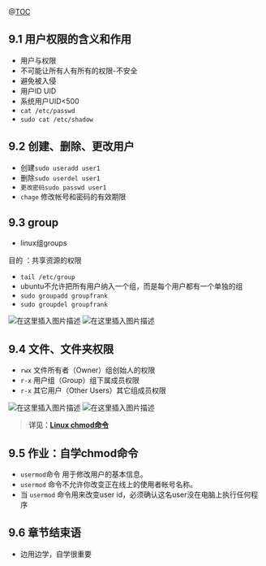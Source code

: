 ﻿@[TOC](目录)

## 9.1 用户权限的含义和作用

 - 用户与权限
 - 不可能让所有人有所有的权限-不安全
 - 避免被入侵
 - 用户ID UID
 - 系统用户UID<500
 - `cat /etc/passwd`
 - `sudo cat /etc/shadow`

## 9.2 创建、删除、更改用户

 - 创建`sudo useradd user1`
 - 删除`sudo userdel user1`
 - `更改密码sudo passwd user1`
 - `chage` 修改帐号和密码的有效期限

## 9.3 group

 - linux组groups

目的 ：共享资源的权限

 - `tail /etc/group`
 - ubuntu不允许把所有用户纳入一个组，而是每个用户都有一个单独的组
 - `sudo groupadd groupfrank`
 - `sudo groupdel groupfrank`

![在这里插入图片描述](https://img-blog.csdnimg.cn/20210509102635653.png)
![在这里插入图片描述](https://img-blog.csdnimg.cn/20210509102643211.png?x-oss-process=image/watermark,type_ZmFuZ3poZW5naGVpdGk,shadow_10,text_aHR0cHM6Ly9ibG9nLmNzZG4ubmV0L3FxXzQ2MjA3MDI0,size_16,color_FFFFFF,t_70)
## 9.4 文件、文件夹权限

 - `rwx` 文件所有者（Owner）组创始人的权限
 - `r-x` 用户组（Group）组下属成员权限
 - `r-x` 其它用户（Other Users）其它组成员权限

![在这里插入图片描述](https://img-blog.csdnimg.cn/20210509104329602.png?x-oss-process=image/watermark,type_ZmFuZ3poZW5naGVpdGk,shadow_10,text_aHR0cHM6Ly9ibG9nLmNzZG4ubmV0L3FxXzQ2MjA3MDI0,size_16,color_FFFFFF,t_70)
![在这里插入图片描述](https://img-blog.csdnimg.cn/2021050910435635.png?x-oss-process=image/watermark,type_ZmFuZ3poZW5naGVpdGk,shadow_10,text_aHR0cHM6Ly9ibG9nLmNzZG4ubmV0L3FxXzQ2MjA3MDI0,size_16,color_FFFFFF,t_70)

> **详见：[Linux chmod命令](https://www.runoob.com/linux/linux-comm-chmod.html)**

## 9.5 作业：自学chmod命令

 - `usermod`命令 用于修改用户的基本信息。
 - `usermod` 命令不允许你改变正在线上的使用者帐号名称。
 - 当 `usermod` 命令用来改变user id，必须确认这名user没在电脑上执行任何程序

## 9.6 章节结束语

 - 边用边学，自学很重要


